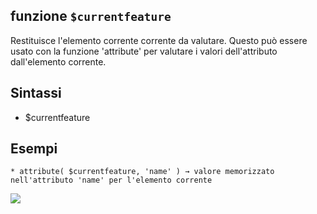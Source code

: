 ## funzione `$currentfeature`

Restituisce l'elemento corrente corrente da valutare. Questo può essere usato con la funzione 'attribute' per valutare i valori dell'attributo dall'elemento corrente.

## Sintassi

* $currentfeature


## Esempi
```
* attribute( $currentfeature, 'name' ) → valore memorizzato nell'attributo 'name' per l'elemento corrente
```

![](/img/record_e_attributi/$currentfeature1.png)